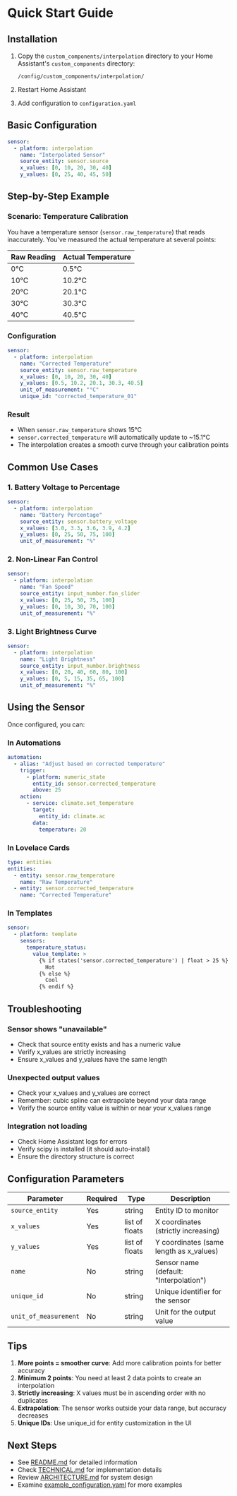 # Quick Start Guide

## Installation

1. Copy the `custom_components/interpolation` directory to your Home Assistant's `custom_components` directory:

   ```
   /config/custom_components/interpolation/
   ```

2. Restart Home Assistant

3. Add configuration to `configuration.yaml`

## Basic Configuration

```yaml
sensor:
  - platform: interpolation
    name: "Interpolated Sensor"
    source_entity: sensor.source
    x_values: [0, 10, 20, 30, 40]
    y_values: [0, 25, 40, 45, 50]
```

## Step-by-Step Example

### Scenario: Temperature Calibration

You have a temperature sensor (`sensor.raw_temperature`) that reads inaccurately.
You've measured the actual temperature at several points:

| Raw Reading | Actual Temperature |
|-------------|-------------------|
| 0°C         | 0.5°C            |
| 10°C        | 10.2°C           |
| 20°C        | 20.1°C           |
| 30°C        | 30.3°C           |
| 40°C        | 40.5°C           |

### Configuration

```yaml
sensor:
  - platform: interpolation
    name: "Corrected Temperature"
    source_entity: sensor.raw_temperature
    x_values: [0, 10, 20, 30, 40]
    y_values: [0.5, 10.2, 20.1, 30.3, 40.5]
    unit_of_measurement: "°C"
    unique_id: "corrected_temperature_01"
```

### Result

- When `sensor.raw_temperature` shows 15°C
- `sensor.corrected_temperature` will automatically update to ~15.1°C
- The interpolation creates a smooth curve through your calibration points

## Common Use Cases

### 1. Battery Voltage to Percentage

```yaml
sensor:
  - platform: interpolation
    name: "Battery Percentage"
    source_entity: sensor.battery_voltage
    x_values: [3.0, 3.3, 3.6, 3.9, 4.2]
    y_values: [0, 25, 50, 75, 100]
    unit_of_measurement: "%"
```

### 2. Non-Linear Fan Control

```yaml
sensor:
  - platform: interpolation
    name: "Fan Speed"
    source_entity: input_number.fan_slider
    x_values: [0, 25, 50, 75, 100]
    y_values: [0, 10, 30, 70, 100]
    unit_of_measurement: "%"
```

### 3. Light Brightness Curve

```yaml
sensor:
  - platform: interpolation
    name: "Light Brightness"
    source_entity: input_number.brightness
    x_values: [0, 20, 40, 60, 80, 100]
    y_values: [0, 5, 15, 35, 65, 100]
    unit_of_measurement: "%"
```

## Using the Sensor

Once configured, you can:

### In Automations

```yaml
automation:
  - alias: "Adjust based on corrected temperature"
    trigger:
      - platform: numeric_state
        entity_id: sensor.corrected_temperature
        above: 25
    action:
      - service: climate.set_temperature
        target:
          entity_id: climate.ac
        data:
          temperature: 20
```

### In Lovelace Cards

```yaml
type: entities
entities:
  - entity: sensor.raw_temperature
    name: "Raw Temperature"
  - entity: sensor.corrected_temperature
    name: "Corrected Temperature"
```

### In Templates

```yaml
sensor:
  - platform: template
    sensors:
      temperature_status:
        value_template: >
          {% if states('sensor.corrected_temperature') | float > 25 %}
            Hot
          {% else %}
            Cool
          {% endif %}
```

## Troubleshooting

### Sensor shows "unavailable"

- Check that source entity exists and has a numeric value
- Verify x_values are strictly increasing
- Ensure x_values and y_values have the same length

### Unexpected output values

- Check your x_values and y_values are correct
- Remember: cubic spline can extrapolate beyond your data range
- Verify the source entity value is within or near your x_values range

### Integration not loading

- Check Home Assistant logs for errors
- Verify scipy is installed (it should auto-install)
- Ensure the directory structure is correct

## Configuration Parameters

| Parameter | Required | Type | Description |
|-----------|----------|------|-------------|
| `source_entity` | Yes | string | Entity ID to monitor |
| `x_values` | Yes | list of floats | X coordinates (strictly increasing) |
| `y_values` | Yes | list of floats | Y coordinates (same length as x_values) |
| `name` | No | string | Sensor name (default: "Interpolation") |
| `unique_id` | No | string | Unique identifier for the sensor |
| `unit_of_measurement` | No | string | Unit for the output value |

## Tips

1. **More points = smoother curve**: Add more calibration points for better accuracy
2. **Minimum 2 points**: You need at least 2 data points to create an interpolation
3. **Strictly increasing**: X values must be in ascending order with no duplicates
4. **Extrapolation**: The sensor works outside your data range, but accuracy decreases
5. **Unique IDs**: Use unique_id for entity customization in the UI

## Next Steps

- See [README.md](README.md) for detailed information
- Check [TECHNICAL.md](TECHNICAL.md) for implementation details
- Review [ARCHITECTURE.md](ARCHITECTURE.md) for system design
- Examine [example_configuration.yaml](example_configuration.yaml) for more examples
